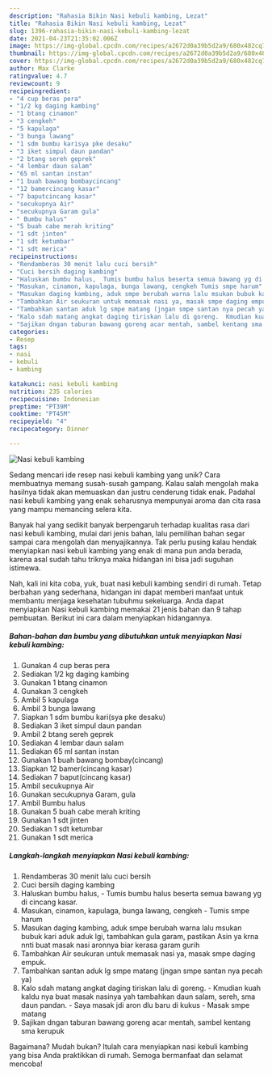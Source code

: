 ```yaml
---
description: "Rahasia Bikin Nasi kebuli kambing, Lezat"
title: "Rahasia Bikin Nasi kebuli kambing, Lezat"
slug: 1396-rahasia-bikin-nasi-kebuli-kambing-lezat
date: 2021-04-23T21:35:02.006Z
image: https://img-global.cpcdn.com/recipes/a2672d0a39b5d2a9/680x482cq70/nasi-kebuli-kambing-foto-resep-utama.jpg
thumbnail: https://img-global.cpcdn.com/recipes/a2672d0a39b5d2a9/680x482cq70/nasi-kebuli-kambing-foto-resep-utama.jpg
cover: https://img-global.cpcdn.com/recipes/a2672d0a39b5d2a9/680x482cq70/nasi-kebuli-kambing-foto-resep-utama.jpg
author: Max Clarke
ratingvalue: 4.7
reviewcount: 9
recipeingredient:
- "4 cup beras pera"
- "1/2 kg daging kambing"
- "1 btang cinamon"
- "3 cengkeh"
- "5 kapulaga"
- "3 bunga lawang"
- "1 sdm bumbu karisya pke desaku"
- "3 iket simpul daun pandan"
- "2 btang sereh geprek"
- "4 lembar daun salam"
- "65 ml santan instan"
- "1 buah bawang bombaycincang"
- "12 bamercincang kasar"
- "7 baputcincang kasar"
- "secukupnya Air"
- "secukupnya Garam gula"
- " Bumbu halus"
- "5 buah cabe merah kriting"
- "1 sdt jinten"
- "1 sdt ketumbar"
- "1 sdt merica"
recipeinstructions:
- "Rendamberas 30 menit lalu cuci bersih"
- "Cuci bersih daging kambing"
- "Haluskan bumbu halus,  Tumis bumbu halus beserta semua bawang yg di cincang kasar."
- "Masukan, cinamon, kapulaga, bunga lawang, cengkeh Tumis smpe harum"
- "Masukan daging kambing, aduk smpe berubah warna lalu msukan bubuk kari aduk aduk lgi, tambahkan gula garam, pastikan Asin ya krna nnti buat masak nasi aronnya biar kerasa garam gurih"
- "Tambahkan Air seukuran untuk memasak nasi ya, masak smpe daging empuk."
- "Tambahkan santan aduk lg smpe matang (jngan smpe santan nya pecah ya)"
- "Kalo sdah matang angkat daging tiriskan lalu di goreng.  Kmudian kuah kaldu nya buat masak nasinya yah tambahkan daun salam, sereh, sma daun pandan.  Saya masak jdi aron dlu baru di kukus Masak smpe matang"
- "Sajikan dngan taburan bawang goreng acar mentah, sambel kentang sma kerupuk"
categories:
- Resep
tags:
- nasi
- kebuli
- kambing

katakunci: nasi kebuli kambing 
nutrition: 235 calories
recipecuisine: Indonesian
preptime: "PT39M"
cooktime: "PT45M"
recipeyield: "4"
recipecategory: Dinner

---
```



![Nasi kebuli kambing](https://img-global.cpcdn.com/recipes/a2672d0a39b5d2a9/680x482cq70/nasi-kebuli-kambing-foto-resep-utama.jpg)

Sedang mencari ide resep nasi kebuli kambing yang unik? Cara membuatnya memang susah-susah gampang. Kalau salah mengolah maka hasilnya tidak akan memuaskan dan justru cenderung tidak enak. Padahal nasi kebuli kambing yang enak seharusnya mempunyai aroma dan cita rasa yang mampu memancing selera kita.



Banyak hal yang sedikit banyak berpengaruh terhadap kualitas rasa dari nasi kebuli kambing, mulai dari jenis bahan, lalu pemilihan bahan segar sampai cara mengolah dan menyajikannya. Tak perlu pusing kalau hendak menyiapkan nasi kebuli kambing yang enak di mana pun anda berada, karena asal sudah tahu triknya maka hidangan ini bisa jadi suguhan istimewa.


Nah, kali ini kita coba, yuk, buat nasi kebuli kambing sendiri di rumah. Tetap berbahan yang sederhana, hidangan ini dapat memberi manfaat untuk membantu menjaga kesehatan tubuhmu sekeluarga. Anda dapat menyiapkan Nasi kebuli kambing memakai 21 jenis bahan dan 9 tahap pembuatan. Berikut ini cara dalam menyiapkan hidangannya.

<!--inarticleads1-->

##### Bahan-bahan dan bumbu yang dibutuhkan untuk menyiapkan Nasi kebuli kambing:

1. Gunakan 4 cup beras pera
1. Sediakan 1/2 kg daging kambing
1. Gunakan 1 btang cinamon
1. Gunakan 3 cengkeh
1. Ambil 5 kapulaga
1. Ambil 3 bunga lawang
1. Siapkan 1 sdm bumbu kari(sya pke desaku)
1. Sediakan 3 iket simpul daun pandan
1. Ambil 2 btang sereh geprek
1. Sediakan 4 lembar daun salam
1. Sediakan 65 ml santan instan
1. Gunakan 1 buah bawang bombay(cincang)
1. Siapkan 12 bamer(cincang kasar)
1. Sediakan 7 baput(cincang kasar)
1. Ambil secukupnya Air
1. Gunakan secukupnya Garam, gula
1. Ambil  Bumbu halus
1. Gunakan 5 buah cabe merah kriting
1. Gunakan 1 sdt jinten
1. Sediakan 1 sdt ketumbar
1. Gunakan 1 sdt merica




<!--inarticleads2-->

##### Langkah-langkah menyiapkan Nasi kebuli kambing:

1. Rendamberas 30 menit lalu cuci bersih
1. Cuci bersih daging kambing
1. Haluskan bumbu halus,  - Tumis bumbu halus beserta semua bawang yg di cincang kasar.
1. Masukan, cinamon, kapulaga, bunga lawang, cengkeh - Tumis smpe harum
1. Masukan daging kambing, aduk smpe berubah warna lalu msukan bubuk kari aduk aduk lgi, tambahkan gula garam, pastikan Asin ya krna nnti buat masak nasi aronnya biar kerasa garam gurih
1. Tambahkan Air seukuran untuk memasak nasi ya, masak smpe daging empuk.
1. Tambahkan santan aduk lg smpe matang (jngan smpe santan nya pecah ya)
1. Kalo sdah matang angkat daging tiriskan lalu di goreng.  - Kmudian kuah kaldu nya buat masak nasinya yah tambahkan daun salam, sereh, sma daun pandan.  - Saya masak jdi aron dlu baru di kukus - Masak smpe matang
1. Sajikan dngan taburan bawang goreng acar mentah, sambel kentang sma kerupuk




Bagaimana? Mudah bukan? Itulah cara menyiapkan nasi kebuli kambing yang bisa Anda praktikkan di rumah. Semoga bermanfaat dan selamat mencoba!
